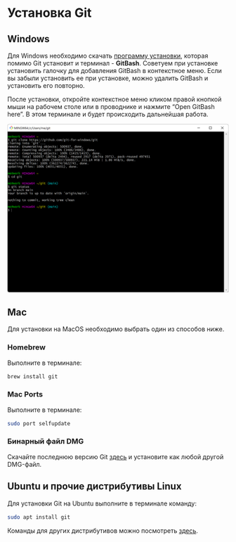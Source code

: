 # Установка Git

## Windows

Для Windows необходимо скачать [программу установки](https://gitforwindows.org), которая помимо Git установит и терминал - **GitBash**. Советуем при установке установить галочку для добавления GitBash в контекстное меню. Если вы забыли установить ее при установке, можно удалить GitBash и установить его повторно.

После установки, откройте контекстное меню кликом правой кнопкой мыши на рабочем столе или в проводнике и нажмите “Open GitBash here”. В этом терминале и будет происходить дальнейшая работа. 

![](images/git-bash.png)

## Mac

Для установки на MacOS необходимо выбрать один из способов ниже.

### Homebrew

Выполните в терминале:

```bash
brew install git
```

### Mac Ports

Выполните в терминале:

```bash
sudo port selfupdate
```

### Бинарный файл DMG

Скачайте последнюю версию Git [здесь](https://sourceforge.net/projects/git-osx-installer/files/) и установите как любой другой DMG-файл.

## Ubuntu и прочие дистрибутивы Linux

Для установки Git на Ubuntu выполните в терминале команду:

```bash
sudo apt install git
```

Команды для других дистрибутивов можно посмотреть [здесь](https://git-scm.com/download/linux).

